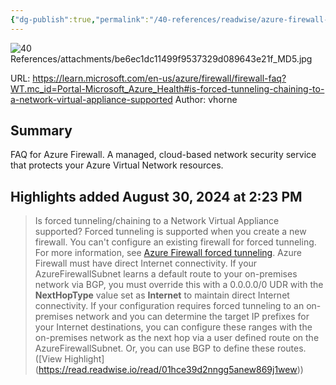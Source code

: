 ```yaml
---
{"dg-publish":true,"permalink":"/40-references/readwise/azure-firewall-faq/","tags":["rw/articles"]}
---
```


![40 References/attachments/be6ec1dc11499f9537329d089643e21f_MD5.jpg](/img/user/40%20References/attachments/be6ec1dc11499f9537329d089643e21f_MD5.jpg)
  
URL: https://learn.microsoft.com/en-us/azure/firewall/firewall-faq?WT.mc_id=Portal-Microsoft_Azure_Health#is-forced-tunneling-chaining-to-a-network-virtual-appliance-supported
Author: vhorne

## Summary

FAQ for Azure Firewall. A managed, cloud-based network security service that protects your Azure Virtual Network resources.

## Highlights added August 30, 2024 at 2:23 PM
>Is forced tunneling/chaining to a Network Virtual Appliance supported?
>Forced tunneling is supported when you create a new firewall. You can't configure an existing firewall for forced tunneling. For more information, see [Azure Firewall forced tunneling](https://learn.microsoft.com/en-us/azure/firewall/firewall-faq?WT.mc_id=Portal-Microsoft_Azure_Health/forced-tunneling).
>Azure Firewall must have direct Internet connectivity. If your AzureFirewallSubnet learns a default route to your on-premises network via BGP, you must override this with a 0.0.0.0/0 UDR with the **NextHopType** value set as **Internet** to maintain direct Internet connectivity.
>If your configuration requires forced tunneling to an on-premises network and you can determine the target IP prefixes for your Internet destinations, you can configure these ranges with the on-premises network as the next hop via a user defined route on the AzureFirewallSubnet. Or, you can use BGP to define these routes. ([View Highlight] (https://read.readwise.io/read/01hce39d2nngg5anew869j1wew))


